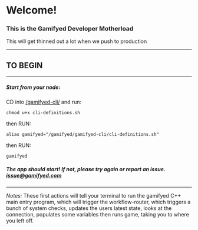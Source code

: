 # Welcome!

### This is the Gamifyed Developer Motherload
This will get thinned out a lot when we push to production

***
## TO BEGIN


***

##### Start from your node:


CD into [/gamifyed-cli/](/gamifyed-cli/) and run:

`chmod u+x cli-definitions.sh`

then RUN:

`alias gamifyed="/gamifyed/gamifyed-cli/cli-definitions.sh"`

then RUN:

`gamifyed`

##### The app should start! If not, please try again or report an issue. issue@gamifyed.com

***

*Notes:* These first actions will tell your terminal to run the gamifyed C++ main entry program, which will trigger the workflow-router, which triggers a bunch of system checks, updates the users latest state, looks at the connection, populates some variables then runs game, taking you to where you left off. 



